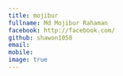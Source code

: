 ```yaml
---
title: mojibur
fullname: Md Mojibur Rahaman
facebook: http://facebook.com/
github: shawon1058
email: 
mobile:
image: true
---
```


